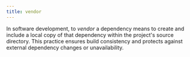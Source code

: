 ```yaml
---
title: vendor
---
```


In software development, to _vendor_ a dependency means to create and include a local copy of that dependency within the project's source directory. This practice ensures build consistency and protects against external dependency changes or unavailability.
